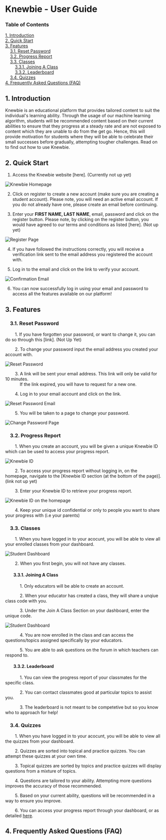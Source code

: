 # Knewbie - User Guide

### Table of Contents
[1. Introduction](#intro)  
[2. Quick Start](#quickstart)<br>
[3. Features](#features)<br>
&nbsp; &nbsp; [3.1. Reset Password](#pw)<br>
&nbsp; &nbsp; [3.2. Progress Report](#id)<br>
&nbsp; &nbsp; [3.3. Classes](#class)<br>
&nbsp; &nbsp; &nbsp; &nbsp; [3.3.1. Joining A Class](#view)<br>
&nbsp; &nbsp; &nbsp; &nbsp; [3.3.2. Leaderboard](#score)<br>
&nbsp; &nbsp; [3.4. Quizzes](#quiz)<br>
[4. Frequently Asked Questions (FAQ)](#faq)

## <a name="intro">1. Introduction</a><br>
Knewbie is an educational platform that provides tailored content to suit the individual's learning ability. Through the usage of our machine learning algorithm, students will be recommended content based on their current abilities to ensure that they progress at a steady rate and are not exposed to content which they are unable to do from the get go. Hence, this will provide motivation for students where they will be able to celebrate their small successes before gradually, attempting tougher challenges. Read on to find out how to use Knewbie.

## <a name="quickstart">2. Quick Start</a><br>
1. Access the Knewbie website [here]. (Currently not up yet)

![Knewbie Homepage](/images/Homepage.png)

2. Click on register to create a new account (make sure you are creating a student account). Please note, you will need an active email account. If you do not already have one, please create an email before continuing.

3. Enter your **FIRST NAME, LAST NAME**, email, password and click on the register button. Please note, by clicking on the register button, you would have agreed to our terms and conditions as listed [here]. (Not up yet)

![Register Page](/images/Register.png)

4. If you have followed the instructions correctly, you will receive a verification link sent to the email address you registered the account with.

5. Log in to the email and click on the link to verify your account.

![Confirmation Email](/images/Confirmation.png)

6. You can now successfully log in using your email and password to access all the features available on our platform!

## <a name="features">3. Features</a><br>
### <a name="pw"> &nbsp; &nbsp; 3.1. Reset Password</a><br>
&nbsp; &nbsp; &nbsp; &nbsp; 1. If you have forgotten your password, or want to change it, you can do so through this [link]. (Not Up Yet)

&nbsp; &nbsp; &nbsp; &nbsp; 2. To change your password input the email address you created your account with.

![Reset Password](/images/ResetPW.png)

&nbsp; &nbsp; &nbsp; &nbsp; 3. A link will be sent your email address. This link will only be valid for 10 minutes.<br> 
&nbsp; &nbsp; &nbsp; &nbsp; &nbsp; &nbsp; If the link expired, you will have to request for a new one.

&nbsp; &nbsp; &nbsp; &nbsp; 4. Log in to your email account and click on the link.

![Reset Password Email](/images/ResetPWLink.png)

&nbsp; &nbsp; &nbsp; &nbsp; 5. You will be taken to a page to change your password.

![Change Password Page](/images/ChangePW.png)

### <a name="id"> &nbsp; &nbsp; 3.2. Progress Report</a><br>
&nbsp; &nbsp; &nbsp; &nbsp; 1. When you create an account, you will be given a unique Knewbie ID which can be used to access your progress report.

![Knewbie ID](/images/UniqueID.png)

&nbsp; &nbsp; &nbsp; &nbsp; 2. To access your progress report without logging in, on the homepage, navigate to the [Knewbie ID section (at the bottom of the page)]. (link not up yet)

&nbsp; &nbsp; &nbsp; &nbsp; 3. Enter your Knewbie ID to retrieve your progress report.

![Knewbie ID on the homepage](/images/UniqueIDhome.png)

&nbsp; &nbsp; &nbsp; &nbsp; 4. Keep your unique id confidential or only to people you want to share your progress with (i.e your parents)

### <a name="class"> &nbsp; &nbsp; 3.3. Classes</a><br>
&nbsp; &nbsp; &nbsp; &nbsp; 1. When you have logged in to your acocunt, you will be able to view all your enrolled classes from your dashboard.

![Student Dashboard](/images/ViewClass.png)

&nbsp; &nbsp; &nbsp; &nbsp; 2. When you first begin, you will not have any classes.

#### <a name="view"> &nbsp; &nbsp; &nbsp; &nbsp; 3.3.1. Joining A Class</a><br>
&nbsp; &nbsp; &nbsp; &nbsp; &nbsp; &nbsp; 1. Only educators will be able to create an account.

&nbsp; &nbsp; &nbsp; &nbsp; &nbsp; &nbsp; 2. When your educator has created a class, they will share a unqiue class code with you.

&nbsp; &nbsp; &nbsp; &nbsp; &nbsp; &nbsp; 3. Under the Join A Class Section on your dashboard, enter the unique code.

![Student Dashboard](/images/JoinClass.png)

&nbsp; &nbsp; &nbsp; &nbsp; &nbsp; &nbsp; 4. You are now enrolled in the class and can access the questions/topics assigned specifically by your educators.

&nbsp; &nbsp; &nbsp; &nbsp; &nbsp; &nbsp; 5. You are able to ask questions on the forum in which teachers can respond to.

#### <a name="score"> &nbsp; &nbsp; &nbsp; &nbsp; 3.3.2. Leaderboard</a><br>
&nbsp; &nbsp; &nbsp; &nbsp; &nbsp; &nbsp; 1. You can view the progress report of your classmates for the specific class.

&nbsp; &nbsp; &nbsp; &nbsp; &nbsp; &nbsp; 2. You can contact classmates good at particular topics to assist you. 

&nbsp; &nbsp; &nbsp; &nbsp; &nbsp; &nbsp; 3. The leaderboard is not meant to be competetive but so you know who to approach for help!

### <a name="quiz"> &nbsp; &nbsp; 3.4. Quizzes</a><br>
&nbsp; &nbsp; &nbsp; &nbsp; 1. When you have logged in to your acocunt, you will be able to view all the quizzes from your dashboard.

&nbsp; &nbsp; &nbsp; &nbsp; 2. Quizzes are sorted into topical and practice quizzes. You can attempt these quizzes at your own time.

&nbsp; &nbsp; &nbsp; &nbsp; 3. Topical quizzes are sorted by topics and practice quizzes will display questions from a mixture of topics.

&nbsp; &nbsp; &nbsp; &nbsp; 4. Questions are tailored to your ability. Attempting more questions improves the accuracy of those recommended.

&nbsp; &nbsp; &nbsp; &nbsp; 5. Based on your current ability, questions will be recommended in a way to ensure you improve.

&nbsp; &nbsp; &nbsp; &nbsp; 6. You can access your progress report through your dashboard, or as detailed [here](#id).

## <a name="faq">4. Frequently Asked Questions (FAQ)</a><br>
